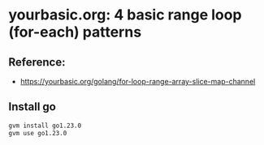 # yourbasic.org: 4 basic range loop (for-each) patterns

## Reference:

- https://yourbasic.org/golang/for-loop-range-array-slice-map-channel

## Install go

```sh
gvm install go1.23.0
gvm use go1.23.0
```
